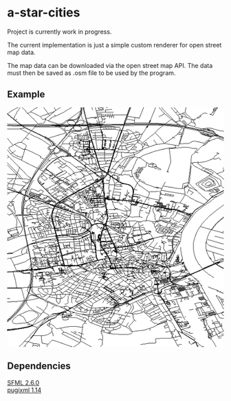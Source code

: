 # a-star-cities

Project is currently work in progress.

The current implementation is just a simple custom renderer for open street map data.

The map data can be downloaded via the open street map API. The data must then be saved as .osm file to be used by the program.

## Example

![Screenshot](docs/screenshot1.PNG)

## Dependencies

[SFML 2.6.0](https://github.com/SFML/SFML/releases/tag/2.6.0)<br>
[pugixml 1.14](https://github.com/zeux/pugixml/releases/tag/v1.14)
